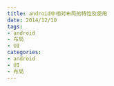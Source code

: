 ```yaml
---
title: android中相对布局的特性及使用
date: 2014/12/10
tags:
- android
- 布局
- UI
categories:
- android
- UI
- 布局
---
```

